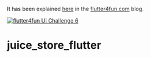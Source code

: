 It has been explained [here](https://flutter4fun.com/ui-challenge-6) in the [flutter4fun.com](https://flutter4fun.com/) blog.

[![flutter4fun UI Challenge 6](https://img.youtube.com/vi/o7cBCPWQGyc/0.jpg)](https://www.youtube.com/watch?v=o7cBCPWQGyc)
# juice_store_flutter

